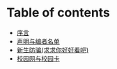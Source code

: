 # Table of contents

* [序言](序言.md)
* [声明与编者名单](声明与编者名单.md)
* [新生防骗(求求你好好看吧)](新生防骗.md)
* [校园网与校园卡](校园网与校园卡.md)
<!-- 
被注释掉的显然是未实装内容
* [某专业好不好](.md)
* [录取通知书](.md)
* [报到：车辆，家长，事件](.md)
* [军训](.md)
* [宿舍](.md)
* [临时负责人与班委](.md)
---------------
[宿舍:分配与政策]
[宿舍:布局与质量]
[用电用水与费用]
[床上用品]
应当归入宿舍条目里统一介绍
---------------
# 学习与个人发展
* [三大信息系统](.md)
* [成绩与绩点计算](.md)
* [晚自习](.md)
* [选课](.md)
* [英语四六级](.md)
* [转专业,分流]
* [保研](.md)
* [入党](.md)
* [学业与个人发展](.md)

# 校园生活
* [一卡通与学生证](.md)
* [校区政策:是什么与为什么](.md)
* [校园跑与闪动校园](.md)
* [学时与pu口袋校园](.md)
* [团体操](.md)
* [社团与学生组织](.md)
* [食堂百科](.md)
  * [江宁](.md)
  * [金坛](.md)
  * [西康路](.md)
任重道远,我希望的版本是可以呈现所有窗口的名字与菜单信息,更新滞后的问题反而可以先不考虑

# 体育与医疗
* [体育场馆](.md) 数量,配置,开放时间
* [健身房](.md) 配置,收费,开放时间,校外的不建议写进来,至少这里完全不建议
* [校医院](.md) 位置,电话,开放时间,提供的救护种类
  
# 商业中心与吃饭
* [商业中心](.md) 名字,位置,交通,开放时间,特色
* [推荐的餐馆](.md) 名字,位置,交通,开放时间,特色
-->
